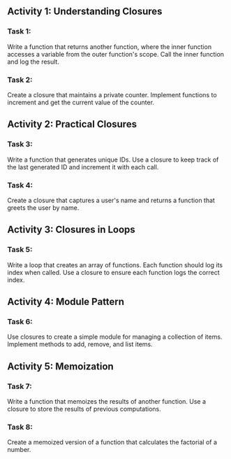 ## Activity 1: Understanding Closures

### Task 1:
Write a function that returns another function, where the inner function accesses a variable from the outer function's scope. Call the inner function and log the result.

### Task 2:
Create a closure that maintains a private counter. Implement functions to increment and get the current value of the counter.

## Activity 2: Practical Closures

### Task 3:
Write a function that generates unique IDs. Use a closure to keep track of the last generated ID and increment it with each call.

### Task 4:
Create a closure that captures a user's name and returns a function that greets the user by name.

## Activity 3: Closures in Loops

### Task 5:
Write a loop that creates an array of functions. Each function should log its index when called. Use a closure to ensure each function logs the correct index.

## Activity 4: Module Pattern

### Task 6:
Use closures to create a simple module for managing a collection of items. Implement methods to add, remove, and list items.

## Activity 5: Memoization

### Task 7:
Write a function that memoizes the results of another function. Use a closure to store the results of previous computations.

### Task 8:
Create a memoized version of a function that calculates the factorial of a number.